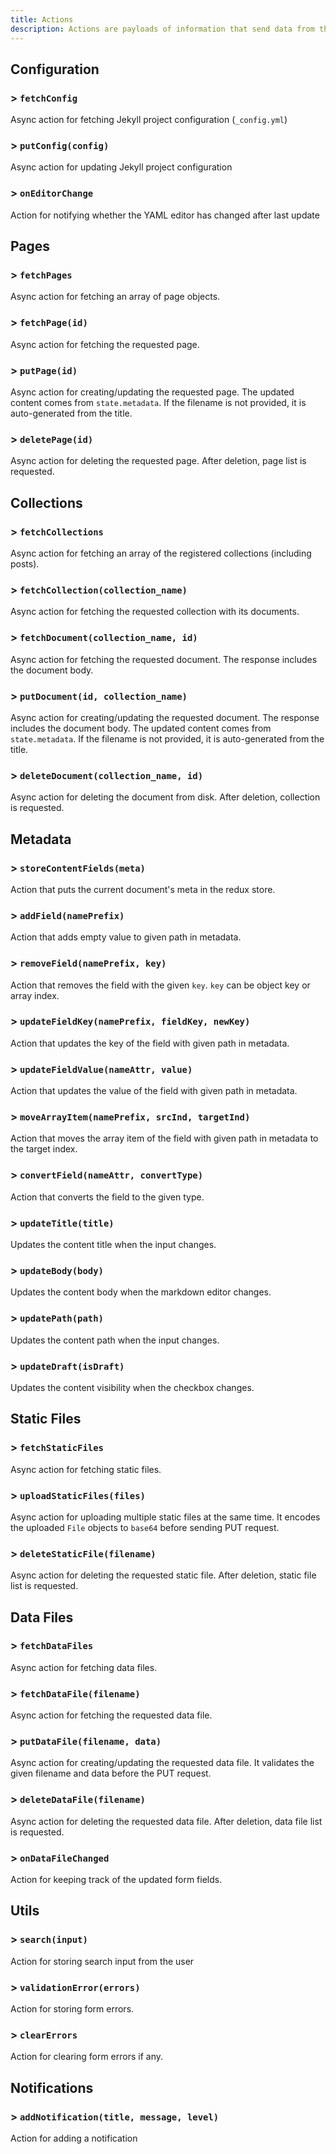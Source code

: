 ```yaml
---
title: Actions
description: Actions are payloads of information that send data from the application to the store.
---
```


## Configuration

### > `fetchConfig`

Async action for fetching Jekyll project configuration (`_config.yml`)

### > `putConfig(config)`

Async action for updating Jekyll project configuration

### > `onEditorChange`

Action for notifying whether the YAML editor has changed after last update

## Pages

### > `fetchPages`

Async action for fetching an array of page objects.

### > `fetchPage(id)`

Async action for fetching the requested page.

### > `putPage(id)`

Async action for creating/updating the requested page. The updated content comes
from `state.metadata`. If the filename is not provided, it is auto-generated from the title.

### > `deletePage(id)`

Async action for deleting the requested page. After deletion, page list is requested.

## Collections

### > `fetchCollections`

Async action for fetching an array of the registered collections (including posts).

### > `fetchCollection(collection_name)`

Async action for fetching the requested collection with its documents.

### > `fetchDocument(collection_name, id)`

Async action for fetching the requested document. The response includes the document body.

### > `putDocument(id, collection_name)`

Async action for creating/updating the requested document. The response includes the document body. The updated content comes from `state.metadata`. If the filename is not provided, it is auto-generated from the title.

### > `deleteDocument(collection_name, id)`

Async action for deleting the document from disk. After deletion, collection is requested.

## Metadata

### > `storeContentFields(meta)`

Action that puts the current document's meta in the redux store.

### > `addField(namePrefix)`

Action that adds empty value to given path in metadata.

### > `removeField(namePrefix, key)`

Action that removes the field with the given `key`. `key` can be object key or
array index.

### > `updateFieldKey(namePrefix, fieldKey, newKey)`

Action that updates the key of the field with given path in metadata.

### > `updateFieldValue(nameAttr, value)`

Action that updates the value of the field with given path in metadata.

### > `moveArrayItem(namePrefix, srcInd, targetInd)`

Action that moves the array item of the field with given path in metadata
to the target index.

### > `convertField(nameAttr, convertType)`

Action that converts the field to the given type.

### > `updateTitle(title)`

Updates the content title when the input changes.

### > `updateBody(body)`

Updates the content body when the markdown editor changes.

### > `updatePath(path)`

Updates the content path when the input changes.

### > `updateDraft(isDraft)`

Updates the content visibility when the checkbox changes.

## Static Files

### > `fetchStaticFiles`

Async action for fetching static files.

### > `uploadStaticFiles(files)`

Async action for uploading multiple static files at the same time.
It encodes the uploaded `File` objects to `base64` before sending PUT request.

### > `deleteStaticFile(filename)`

Async action for deleting the requested static file. After deletion, static file list is requested.

## Data Files

### > `fetchDataFiles`

Async action for fetching data files.

### > `fetchDataFile(filename)`

Async action for fetching the requested data file.

### > `putDataFile(filename, data)`

Async action for creating/updating the requested data file. It validates the given filename and data before the PUT request.

### > `deleteDataFile(filename)`

Async action for deleting the requested data file. After deletion, data file list is requested.

### > `onDataFileChanged`

Action for keeping track of the updated form fields.

## Utils

### > `search(input)`

Action for storing search input from the user

### > `validationError(errors)`

Action for storing form errors.

### > `clearErrors`

Action for clearing form errors if any.

## Notifications

### > `addNotification(title, message, level)`

Action for adding a notification
